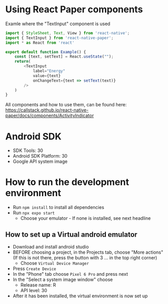# Using React Paper components
Examle where the "TextInput" component is used
```ts
import { StyleSheet, Text, View } from 'react-native';
import { TextInput } from 'react-native-paper';
import * as React from 'react'

export default function Example() {
    const [text, setText] = React.useState("");
    return(
        <TextInput
            label="Energy"
            value={text}
            onChangeText={text => setText(text)}
        />
    )
}
```

All components and how to use them, can be found here:
https://callstack.github.io/react-native-paper/docs/components/ActivityIndicator

# Android SDK
- SDK Tools: 30
- Android SDK Platform: 30
- Google API system image


# How to run the development environment
- Run `npm install` to install all dependencies
- Run `npx expo start`
  - Choose your emulator - If none is installed, see next headline

## How to set up a Virtual android emulator
- Download and install android studio
- BEFORE choosing a project, in the Projects tab, choose "More actions" (If this is not there, press the button with 3 ... in the top right corner)
  - Choose `Virtual Device Manager`
- Press `Create Device`
- In the "Phone" tab choose `Pixel 6 Pro` and press next
- In the "Select a system image window" choose 
  - Release name: R
  - API level: 30
- After it has been installed, the virtual environment is now set up